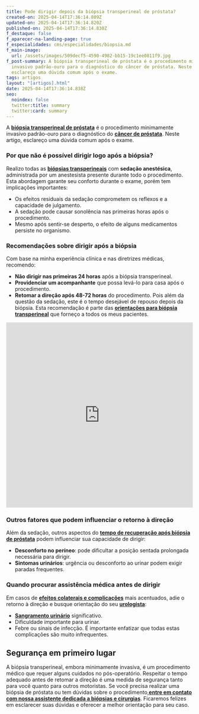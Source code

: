 ```yaml
---
title: Pode dirigir depois da biópsia transperineal de próstata?
created-on: 2025-04-14T17:36:14.809Z
updated-on: 2025-04-14T17:36:14.820Z
published-on: 2025-04-14T17:36:14.830Z
f_destaque: false
f_aparecer-na-landing-page: true
f_especialidades: cms/especialidades/biopsia.md
f_main-image:
  url: /assets/images/509decf5-4590-4982-bb15-19c1ee0811f9.jpg
f_post-summary: A biópsia transperineal de próstata é o procedimento minimamente
  invasivo padrão-ouro para o diagnóstico do câncer de próstata. Neste artigo,
  esclareço uma dúvida comum após o exame.
tags: artigos
layout: "[artigos].html"
date: 2025-04-14T17:36:14.838Z
seo:
  noindex: false
  twitter:title: summary
  twitter:card: summary
---
```

A **[biópsia transperineal de próstata](https://uroconsult.com.br/artigos/biopsia-de-prostata-transperineal-em-manaus/)** é o procedimento minimamente invasivo padrão-ouro para o diagnóstico do **[câncer de próstata](https://uroconsult.com.br/artigos/cancer-de-prostata-a-importancia-do-diagnostico-precoce/)**. Neste artigo, esclareço uma dúvida comum após o exame.
### **Por que não é possível dirigir logo após a biópsia?**
Realizo todas as **[biópsias transperineais](https://uroconsult.com.br/artigos/biopsia-de-prostata-transperineal-em-manaus/)** com **sedação anestésica**, administrada por um anestesista presente durante todo o procedimento. Esta abordagem garante seu conforto durante o exame, porém tem implicações importantes:
* Os efeitos residuais da sedação comprometem os reflexos e a capacidade de julgamento.
* A sedação pode causar sonolência nas primeiras horas após o procedimento.
* Mesmo após sentir-se desperto, o efeito de alguns medicamentos persiste no organismo.
### **Recomendações sobre dirigir após a biópsia**
Com base na minha experiência clínica e nas diretrizes médicas, recomendo:
* **Não dirigir nas primeiras 24 horas** após a biópsia transperineal.
* **Providenciar um acompanhante** que possa levá-lo para casa após o procedimento.
* **Retomar a direção após 48-72 horas** do procedimento. Pois além da questão da sedação, este é o tempo desejável de repouso depois da biópsia.
Esta recomendação é parte das **[orientações para biópsia transperineal](https://uroconsult.com.br/artigos/orienta%C3%A7%C3%B5es-para-bi%C3%B3psia-transperineal-de-pr%C3%B3stata/)**  que forneço a todos os meus pacientes.
 <iframe
    width="100%"
    height="500"
    src="https://www.youtube.com/embed/6sktWZbS5pc"
    title="Como funciona a biópsia de próstata transperineal com fusão de imagens? #biopsiadeprostata"
    frameborder="0"
    allow="accelerometer; autoplay; clipboard-write; encrypted-media; gyroscope; picture-in-picture; web-share"
    referrerpolicy="strict-origin-when-cross-origin"
    allowfullscreen
    id="responsive-video"
    style="max-width: 800px; margin: 0 auto; display: block;"
  ></iframe>
  <script>
    function adjustIframeHeight() {
      var iframe = document.getElementById('responsive-video');
      if (window.innerWidth < 768) {
        iframe.style.height = '300px'; // Altura para celular
      } else {
        iframe.style.height = '500px'; // Altura para desktop
      }
    }  </script>
</div>

### **Outros fatores que podem influenciar o retorno à direção**
Além da sedação, outros aspectos do **[tempo de recuperação após biópsia de próstata](https://uroconsult.com.br/artigos/tempo-de-recuperacao-apos-biopsia-de-prostata-transperineal-o-que-esperar/)** podem influenciar sua capacidade de dirigir:
* **Desconforto no períneo**: pode dificultar a posição sentada prolongada necessária para dirigir.
* **Sintomas urinários**: urgência ou desconforto ao urinar podem exigir paradas frequentes.
### **Quando procurar assistência médica antes de dirigir**
Em casos de **[efeitos colaterais e complicações](https://uroconsult.com.br/artigos/quais-sao-os-efeitos-colaterais-e-complicacoes-da-biopsia-de-prostata-transperineal/)** mais acentuados, adie o retorno à direção e busque orientação do seu **[urologista](https://uroconsult.com.br/artigos/urologista-em-manaus/)**:
* **[Sangramento urinário](https://uroconsult.com.br/artigos/hematuria-diagnostico-e-tratamento-do-sangramento-urinario/)** significativo.
* Dificuldade importante para urinar.
* Febre ou sinais de infecção.
É importante enfatizar que todas estas complicações são muito infrequentes.
## **Segurança em primeiro lugar**
A biópsia transperineal, embora minimamente invasiva, é um procedimento médico que requer alguns cuidados no pós-operatório. Respeitar o tempo adequado antes de retomar a direção é uma medida de segurança tanto para você quanto para outros motoristas.
Se você precisa realizar uma biópsia de próstata ou tem dúvidas sobre o procedimento,**[entre em contato com nossa assistente dedicada a biópsias e cirurgias](https://api.whatsapp.com/send?phone=5592982252490)**. Ficaremos felizes em esclarecer suas dúvidas e oferecer a melhor orientação para seu caso.